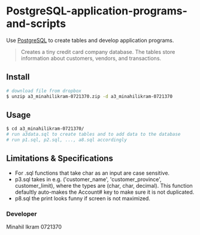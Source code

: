 # PostgreSQL-application-programs-and-scripts

Use [PostgreSQL](https://en.wikipedia.org/wiki/PostgreSQL) to create tables and develop application programs.

> Creates a tiny credit card company database. The tables store information about customers, vendors, and transactions.

## Install

```sh
# download file from dropbox
$ unzip a3_minahilikram-0721370.zip -d a3_minahilikram-0721370
```

## Usage

```sh
$ cd a3_minahilikram-0721370/
# run a3data.sql to create tables and to add data to the database
# run p1.sql, p2.sql, ..., a8.sql accordingly
```

## Limitations & Specifications

- For .sql functions that take char as an input are case sensitive.
- p3.sql takes in e.g. ('customer_name', 'customer_province', customer_limit), where the types are (char, char, decimal). This function defaultly auto-makes the Account# key to make sure it is not duplicated.
- p8.sql the print looks funny if screen is not maximized.

### Developer

Minahil Ikram 0721370
